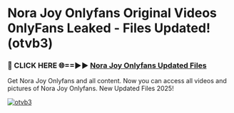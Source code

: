 # Nora Joy Onlyfans Original Videos 0nlyFans Leaked - Files Updated! (otvb3)

<h3>🔴 CLICK HERE 🌐==►► <a href="https://tinyurl.com/ehrbuxhb" rel="nofollow">Nora Joy Onlyfans Updated Files</a></h3>

Get Nora Joy Onlyfans and all content. Now you can access all videos and pictures of Nora Joy Onlyfans. New Updated Files 2025!

[![otvb3](https://i.imgur.com/lVYEuWS.gif)](https://tinyurl.com/ehrbuxhb)
